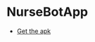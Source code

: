 # NurseBotApp

* [Get the apk](https://raw.githubusercontent.com/avikun91-yeet/NurseBotApp/master/app/release/app-release.apk)
